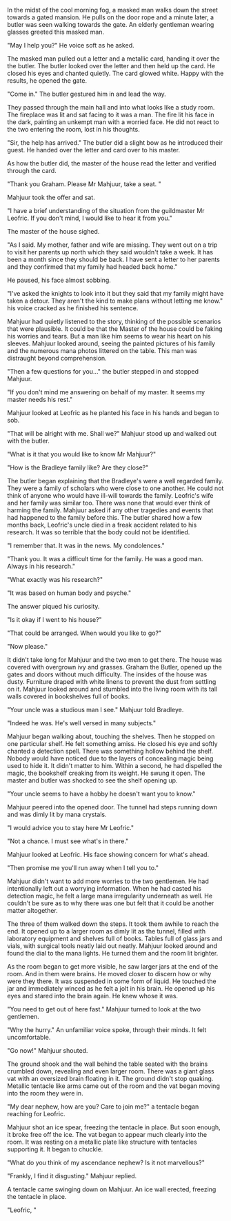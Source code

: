 In the midst of the cool morning fog, a masked man walks down the street towards a gated mansion. He pulls on the door rope and a minute later, a butler was seen walking towards the gate. An elderly gentleman wearing glasses greeted this masked man.

"May I help you?" He voice soft as he asked.

The masked man pulled out a letter and a metallic card, handing it over the the butler. The butler looked over the letter and then held up the card. He closed his eyes and chanted quietly. The card glowed white. Happy with the results, he opened the gate.

"Come in." The butler gestured him in and lead the way.

They passed through the main hall and into what looks like a study room. The fireplace was lit and sat facing to it was a man. The fire lit his face in the dark, painting an unkempt man with a worried face. He did not react to the two entering the room, lost in his thoughts. 

"Sir, the help has arrived." The butler did a slight bow as he introduced their guest. He handed over the letter and card over to his master.

As how the butler did, the master of the house read the letter and verified through the card. 

"Thank you Graham. Please Mr Mahjuur, take a seat. "

Mahjuur took the offer and sat. 

"I have a brief understanding of the situation from the guildmaster Mr Leofric. If you don't mind, I would like to hear it from you."

The master of the house sighed.

"As I said. My mother, father and wife are missing. They went out on a trip to visit her parents up north which they said wouldn't take a week. It has been a month since they should be back. I have sent a letter to her parents and they confirmed that my family had headed back home."

He paused, his face almost sobbing.

"I've asked the knights to look into it but they said that my family might have taken a detour. They aren't the kind to make plans without letting me know." his voice cracked as he finished his sentence.

Mahjuur had quietly listened to the story, thinking of the possible scenarios that were plausible. It could be that the Master of the house could be faking his worries and tears. But a man like him seems to wear his heart on his sleeves. Mahjuur looked around, seeing the painted pictures of his family and the numerous mana photos littered on the table. This man was distraught beyond comprehension. 

"Then a few questions for you..." the butler stepped in and stopped Mahjuur. 

"If you don't mind me answering on behalf of my master. It seems my master needs his rest."

Mahjuur looked at Leofric as he planted his face in his hands and began to sob.

"That will be alright with me. Shall we?" Mahjuur stood up and walked out with the butler. 

"What is it that you would like to know Mr Mahjuur?" 

"How is the Bradleye family like? Are they close?"

The butler began explaining that the Bradleye's were a well regarded family. They were a family of scholars who were close to one another. He could not think of anyone who would have ill-will towards the family. Leofric's wife and her family was similar too. There was none that would ever think of harming the family. Mahjuur asked if any other tragedies and events that had happened to the family before this. The butler shared how a few months back, Leofric's uncle died in a freak accident related to his research. It was so terrible that the body could not be identified.

"I remember that. It was in the news. My condolences."

"Thank you. It was a difficult time for the family. He was a good man. Always in his research."

"What exactly was his research?" 

"It was based on human body and psyche."

The answer piqued his curiosity.

"Is it okay if I went to his house?"

"That could be arranged. When would you like to go?"

"Now please."

It didn't take long for Mahjuur and the two men to get there. The house was covered with overgrown ivy and grasses. Graham the Butler, opened up the gates and doors without much difficulty. The insides of the house was dusty. Furniture draped with white linens to prevent the dust from settling on it. Mahjuur looked around and stumbled into the living room with its tall walls covered in bookshelves full of books. 

"Your uncle was a studious man I see." Mahjuur told Bradleye.

"Indeed he was. He's well versed in many subjects."

Mahjuur began walking about, touching the shelves. Then he stopped on one particular shelf. He felt something amiss. He closed his eye and softly chanted a detection spell. There was something hollow behind the shelf. Nobody would have noticed due to the layers of concealing magic being used to hide it. It didn't matter to him. Within a second, he had dispelled the magic, the bookshelf creaking from its weight. He swung it open. The master and butler was shocked to see the shelf opening up.

"Your uncle seems to have a hobby he doesn't want you to know."

Mahjuur peered into the opened door. The tunnel had steps running down and was dimly lit by mana crystals. 

"I would advice you to stay here Mr Leofric."

"Not a chance. I must see what's in there." 

Mahjuur looked at Leofric. His face showing concern for what's ahead. 

"Then promise me you'll run away when I tell you to."

Mahjuur didn't want to add more worries to the two gentlemen. He had intentionally left out a worrying information. When he had casted his detection magic, he felt a large mana irregularity underneath as well. He couldn't be sure as to why there was one but felt that it could be another matter altogether. 

The three of them walked down the steps. It took them awhile to reach the end. It opened up to a larger room as dimly lit as the tunnel, filled with laboratory equipment and shelves full of books. Tables full of glass jars and vials, with surgical tools neatly laid out neatly. Mahjuur looked around and found the dial to the mana lights. He turned them and the room lit brighter. 

As the room began to get more visible, he saw larger jars at the end of the room. And in them were brains. He moved closer to discern how or why were they there. It was suspended in some form of liquid. He touched the jar and immediately winced as he felt a jolt in his brain. He opened up his eyes and stared into the brain again. He knew whose it was. 

"You need to get out of here fast." Mahjuur turned to look at the two gentlemen. 

"Why the hurry." An unfamiliar voice spoke, through their minds. It felt uncomfortable.

"Go now!" Mahjuur shouted.

The ground shook and the wall behind the table seated with the brains crumbled down, revealing and even larger room. There was a giant glass vat with an oversized brain floating in it. The ground didn't stop quaking. Metallic tentacle like arms came out of the room and the vat began moving into the room they were in. 

"My dear nephew, how are you? Care to join me?" a tentacle began reaching for Leofric. 

Mahjuur shot an ice spear, freezing the tentacle in place. But soon enough, it broke free off the ice. The vat began to appear much clearly into the room. It was resting on a metallic plate like structure with tentacles supporting it. It began to chuckle.

"What do you think of my ascendance nephew? Is it not marvellous?"

"Frankly, I find it disgusting." Mahjuur replied.

A tentacle came swinging down on Mahjuur. An  ice wall erected, freezing the tentacle in place.

"Leofric, "